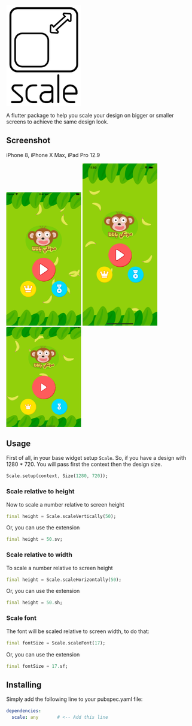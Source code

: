 <img src="images/logo.png" width="200"/>

A flutter package to help you scale your design on bigger or smaller screens to achieve the same design look.

## Screenshot  

iPhone 8, iPhone X Max, iPad Pro 12.9

<img src="images/iphone8plus.png" width="200"/> <img src="images/iphonexmax.png" width="200"/> <img src="images/ipadpro12_9.png" width="200"/>

## Usage  

First of all, in your base widget setup `Scale`.
So, if you have a design with 1280 * 720. You will pass first the context then the design size.

``` dart
Scale.setup(context, Size(1280, 720));
```

### Scale relative to height
Now to scale a number relative to screen height

``` dart
final height = Scale.scaleVertically(50);
```

Or, you can use the extension
``` dart
final height = 50.sv;
```

### Scale relative to width

To scale a number relative to screen height

``` dart
final height = Scale.scaleHorizontally(50);
```

Or, you can use the extension
``` dart
final height = 50.sh;
```

### Scale font

The font will be scaled relative to screen width, to do that:

``` dart
final fontSize = Scale.scaleFont(17);
```

Or, you can use the extension
``` dart
final fontSize = 17.sf;
```

## Installing  

Simply add the following line to your pubspec.yaml file:  
``` yaml
dependencies:
  scale: any       # <-- Add this line
```
